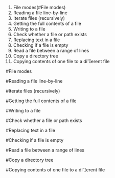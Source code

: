 1. File modes(#File modes)
2. Reading a file line-by-line
3. Iterate files (recursively)
4. Getting the full contents of a file
5. Writing to a file
6. Check whether a file or path exists
7. Replacing text in a file
8. Checking if a file is empty
9. Read a file between a range of lines
10. Copy a directory tree
11. Copying contents of one file to a dierent file


#File modes

#Reading a file line-by-line

#Iterate files (recursively)

#Getting the full contents of a file

#Writing to a file

#Check whether a file or path exists

#Replacing text in a file

#Checking if a file is empty

#Read a file between a range of lines

#Copy a directory tree

#Copying contents of one file to a dierent file
